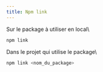 ```yaml
---
title: Npm link
---
```


Sur le package à utiliser en local\


```javascript
npm link
```

Dans le projet qui utilise le package\


```javascript
npm link <nom_du_package>
```
